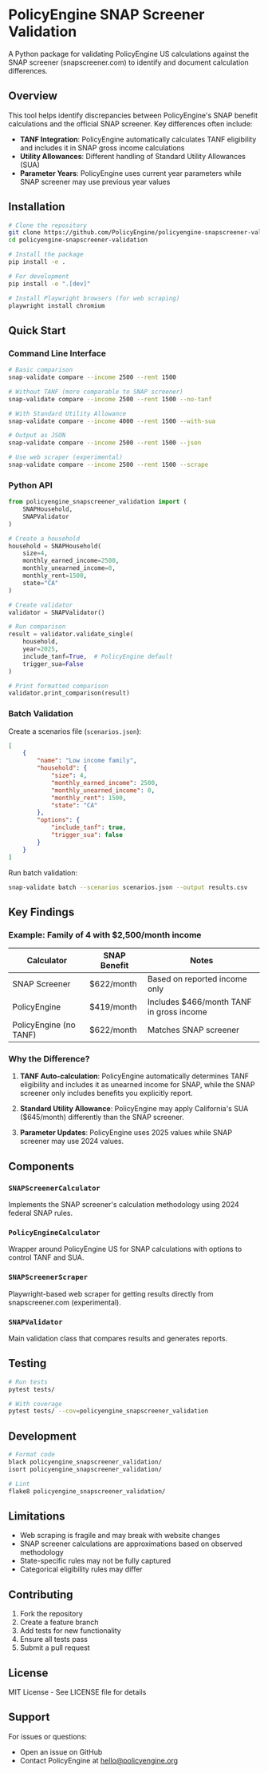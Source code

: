 # PolicyEngine SNAP Screener Validation

A Python package for validating PolicyEngine US calculations against the SNAP screener (snapscreener.com) to identify and document calculation differences.

## Overview

This tool helps identify discrepancies between PolicyEngine's SNAP benefit calculations and the official SNAP screener. Key differences often include:

- **TANF Integration**: PolicyEngine automatically calculates TANF eligibility and includes it in SNAP gross income calculations
- **Utility Allowances**: Different handling of Standard Utility Allowances (SUA) 
- **Parameter Years**: PolicyEngine uses current year parameters while SNAP screener may use previous year values

## Installation

```bash
# Clone the repository
git clone https://github.com/PolicyEngine/policyengine-snapscreener-validation.git
cd policyengine-snapscreener-validation

# Install the package
pip install -e .

# For development
pip install -e ".[dev]"

# Install Playwright browsers (for web scraping)
playwright install chromium
```

## Quick Start

### Command Line Interface

```bash
# Basic comparison
snap-validate compare --income 2500 --rent 1500

# Without TANF (more comparable to SNAP screener)
snap-validate compare --income 2500 --rent 1500 --no-tanf

# With Standard Utility Allowance
snap-validate compare --income 4000 --rent 1500 --with-sua

# Output as JSON
snap-validate compare --income 2500 --rent 1500 --json

# Use web scraper (experimental)
snap-validate compare --income 2500 --rent 1500 --scrape
```

### Python API

```python
from policyengine_snapscreener_validation import (
    SNAPHousehold,
    SNAPValidator
)

# Create a household
household = SNAPHousehold(
    size=4,
    monthly_earned_income=2500,
    monthly_unearned_income=0,
    monthly_rent=1500,
    state="CA"
)

# Create validator
validator = SNAPValidator()

# Run comparison
result = validator.validate_single(
    household,
    year=2025,
    include_tanf=True,  # PolicyEngine default
    trigger_sua=False
)

# Print formatted comparison
validator.print_comparison(result)
```

### Batch Validation

Create a scenarios file (`scenarios.json`):

```json
[
    {
        "name": "Low income family",
        "household": {
            "size": 4,
            "monthly_earned_income": 2500,
            "monthly_unearned_income": 0,
            "monthly_rent": 1500,
            "state": "CA"
        },
        "options": {
            "include_tanf": true,
            "trigger_sua": false
        }
    }
]
```

Run batch validation:

```bash
snap-validate batch --scenarios scenarios.json --output results.csv
```

## Key Findings

### Example: Family of 4 with $2,500/month income

| Calculator | SNAP Benefit | Notes |
|------------|-------------|-------|
| SNAP Screener | $622/month | Based on reported income only |
| PolicyEngine | $419/month | Includes $466/month TANF in gross income |
| PolicyEngine (no TANF) | $622/month | Matches SNAP screener |

### Why the Difference?

1. **TANF Auto-calculation**: PolicyEngine automatically determines TANF eligibility and includes it as unearned income for SNAP, while the SNAP screener only includes benefits you explicitly report.

2. **Standard Utility Allowance**: PolicyEngine may apply California's SUA ($645/month) differently than the SNAP screener.

3. **Parameter Updates**: PolicyEngine uses 2025 values while SNAP screener may use 2024 values.

## Components

### `SNAPScreenerCalculator`
Implements the SNAP screener's calculation methodology using 2024 federal SNAP rules.

### `PolicyEngineCalculator`
Wrapper around PolicyEngine US for SNAP calculations with options to control TANF and SUA.

### `SNAPScreenerScraper`
Playwright-based web scraper for getting results directly from snapscreener.com (experimental).

### `SNAPValidator`
Main validation class that compares results and generates reports.

## Testing

```bash
# Run tests
pytest tests/

# With coverage
pytest tests/ --cov=policyengine_snapscreener_validation
```

## Development

```bash
# Format code
black policyengine_snapscreener_validation/
isort policyengine_snapscreener_validation/

# Lint
flake8 policyengine_snapscreener_validation/
```

## Limitations

- Web scraping is fragile and may break with website changes
- SNAP screener calculations are approximations based on observed methodology
- State-specific rules may not be fully captured
- Categorical eligibility rules may differ

## Contributing

1. Fork the repository
2. Create a feature branch
3. Add tests for new functionality
4. Ensure all tests pass
5. Submit a pull request

## License

MIT License - See LICENSE file for details

## Support

For issues or questions:
- Open an issue on GitHub
- Contact PolicyEngine at hello@policyengine.org